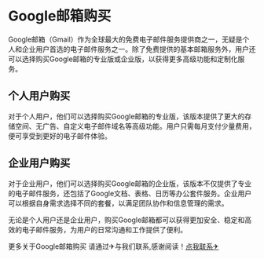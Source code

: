 # Google邮箱购买

Google邮箱（Gmail）作为全球最大的免费电子邮件服务提供商之一，无疑是个人和企业用户首选的电子邮件服务之一。除了免费提供的基本邮箱服务外，用户还可以选择购买Google邮箱的专业版或企业版，以获得更多高级功能和定制化服务。

## 个人用户购买

对于个人用户，他们可以选择购买Google邮箱的专业版，该版本提供了更大的存储空间、无广告、自定义电子邮件域名等高级功能。用户只需每月支付少量费用，便可享受到更好的电子邮件体验。

## 企业用户购买

对于企业用户，他们可以选择购买Google邮箱的企业版，该版本不仅提供了专业的电子邮件服务，还包括了Google文档、表格、日历等办公套件服务。企业用户可以根据自身需求选择不同的套餐，以满足团队协作和信息管理的需求。

无论是个人用户还是企业用户，购买Google邮箱都可以获得更加安全、稳定和高效的电子邮件服务，为用户的日常沟通和工作提供了便利。

更多关于Google邮箱购买 请通过✈与我们联系,感谢阅读！[点我联系✈](https://dev.G208.com)